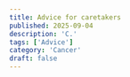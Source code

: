 ```yaml
---
title: Advice for caretakers
published: 2025-09-04
description: 'C.'
tags: ['Advice']
category: 'Cancer'
draft: false
---
```


